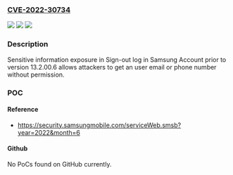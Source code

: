 ### [CVE-2022-30734](https://cve.mitre.org/cgi-bin/cvename.cgi?name=CVE-2022-30734)
![](https://img.shields.io/static/v1?label=Product&message=Samsung%20Account&color=blue)
![](https://img.shields.io/static/v1?label=Version&message=%3C%2013.2.00.6%20&color=brighgreen)
![](https://img.shields.io/static/v1?label=Vulnerability&message=CWE-200%3A%20Exposure%20of%20Sensitive%20Information%20to%20an%20Unauthorized%20Actor&color=brighgreen)

### Description

Sensitive information exposure in Sign-out log in Samsung Account prior to version 13.2.00.6 allows attackers to get an user email or phone number without permission.

### POC

#### Reference
- https://security.samsungmobile.com/serviceWeb.smsb?year=2022&month=6

#### Github
No PoCs found on GitHub currently.

